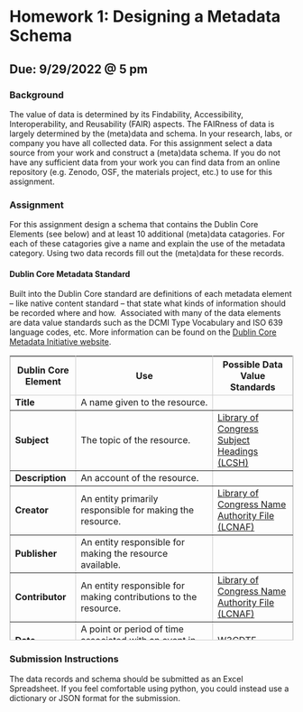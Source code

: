 # Homework 1: Designing a Metadata Schema
## Due: 9/29/2022 @ 5 pm

### Background

The value of data is determined by its Findability, Accessibility, Interoperability, and Reusability (FAIR) aspects. The FAIRness of data is largely determined by the (meta)data and schema. In your research, labs, or company you have all collected data. For this assignment select a data source from your work and construct a (meta)data schema. If you do not have any sufficient data from your work you can find data from an online repository (e.g. Zenodo, OSF, the materials project, etc.) to use for this assignment.

### Assignment

For this assignment design a schema that contains the Dublin Core Elements (see below) and at least 10 additional (meta)data catagories. For each of these catagories give a name and explain the use of the metadata category. Using two data records fill out the (meta)data for these records.  

#### Dublin Core Metadata Standard

<p>Built into the Dublin Core standard are definitions of each metadata element &ndash; like native content standard &ndash; that state what kinds of information should be recorded where and how.&nbsp; Associated with many of the data elements are data value standards such as the DCMI Type Vocabulary and ISO 639 language codes, etc. More information can be found on the <a href="https://www.dublincore.org/specifications/dublin-core/dcmi-terms/">Dublin Core Metadata Initiative website</a>.</p>

<table border="1" bordercolor="#ccc" cellpadding="5" cellspacing="0" class="table table-condensed" height="505" style="border-collapse:collapse;" width="766">
	<thead>
		<tr>
			<th class="ck_border" scope="col"><strong>Dublin Core Element</strong></th>
			<th class="ck_border" scope="col"><strong>Use</strong></th>
			<th class="ck_border" scope="col"><strong>Possible Data Value Standards</strong></th>
		</tr>
	</thead>
	<tbody>
		<tr>
			<td class="ck_border"><strong>Title</strong></td>
			<td class="ck_border">A name given to the resource.</td>
			<td class="ck_border">&nbsp;</td>
		</tr>
		<tr>
			<td class="ck_border"><strong>Subject</strong></td>
			<td class="ck_border">The topic of the resource.</td>
			<td class="ck_border"><a href="http://authorities.loc.gov/">Library of Congress Subject Headings (LCSH)</a></td>
		</tr>
		<tr>
			<td class="ck_border"><strong>Description</strong></td>
			<td class="ck_border">An account of the resource.</td>
			<td class="ck_border">&nbsp;</td>
		</tr>
		<tr>
			<td class="ck_border"><strong>Creator</strong></td>
			<td class="ck_border">An entity primarily responsible for making the resource.</td>
			<td class="ck_border"><a href="http://authorities.loc.gov/">Library of Congress Name Authority File (LCNAF)</a></td>
		</tr>
		<tr>
			<td class="ck_border"><strong>Publisher</strong></td>
			<td class="ck_border">An entity responsible for making the resource available.</td>
			<td class="ck_border">&nbsp;</td>
		</tr>
		<tr>
			<td class="ck_border"><strong>Contributor</strong></td>
			<td class="ck_border">An entity responsible for making contributions to the resource.</td>
			<td class="ck_border"><a href="http://authorities.loc.gov/">Library of Congress Name Authority File (LCNAF)</a></td>
		</tr>
		<tr>
			<td class="ck_border"><strong>Date</strong></td>
			<td class="ck_border">A point or period of time associated with an event in the lifecycle of the resource.</td>
			<td class="ck_border"><a href="http://www.w3.org/TR/NOTE-datetime">W3CDTF</a></td>
		</tr>
		<tr>
			<td class="ck_border"><strong>Type</strong></td>
			<td class="ck_border">The nature or genre of the resource.</td>
			<td class="ck_border"><a href="https://www.dublincore.org/specifications/dublin-core/dcmi-terms/#section-7">DCMI Type Vocabulary</a></td>
		</tr>
		<tr>
			<td class="ck_border"><strong>Format</strong></td>
			<td class="ck_border">The file format, physical medium, or dimensions of the resource.</td>
			<td class="ck_border"><a href="http://www.iana.org/assignments/media-types/">Internet Media Types (MIME)</a></td>
		</tr>
		<tr>
			<td class="ck_border"><strong>Identifier</strong></td>
			<td class="ck_border">An unambiguous reference to the resource within a given context.</td>
			<td class="ck_border">&nbsp;</td>
		</tr>
		<tr>
			<td class="ck_border"><strong>Source</strong></td>
			<td class="ck_border">A related resource from which the described resource is derived.</td>
			<td class="ck_border">&nbsp;</td>
		</tr>
		<tr>
			<td class="ck_border"><strong>Language</strong></td>
			<td class="ck_border">A language of the resource.</td>
			<td class="ck_border"><a href="https://www.loc.gov/standards/iso639-2/php/code_list.php">ISO 639</a></td>
		</tr>
		<tr>
			<td class="ck_border"><strong>Relation</strong></td>
			<td class="ck_border">A related resource.</td>
			<td class="ck_border">&nbsp;</td>
		</tr>
		<tr>
			<td class="ck_border"><strong>Coverage</strong></td>
			<td class="ck_border">The spatial or temporal topic of the resource, the spatial applicability of the resource, or the jurisdiction under which the resource is relevant.</td>
			<td class="ck_border"><a href="http://www.getty.edu/research/tools/vocabulary/tgn/index.html">Thesaurus of Geographic Names (TGN)</a></td>
		</tr>
		<tr>
			<td class="ck_border"><strong>Rights</strong></td>
			<td class="ck_border">Information about rights held in and over the resource.</td>
			<td class="ck_border">&nbsp;</td>
		</tr>
	</tbody>
</table>

### Submission Instructions

The data records and schema should be submitted as an Excel Spreadsheet. If you feel comfortable using python, you could instead use a dictionary or JSON format for the submission. 